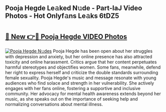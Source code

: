 ## Pooja Hegde Le𝚊ked N𝚞de - Part-IaJ Video Photos - Hot Onlyf𝚊ns Le𝚊ks 6tDZ5

# <h2><a href="http://ab36775.deff.icu/?id=Pooja+Hegde">🔗 New 👉🔴 Pooja Hegde VIDEO Photos</a></h2>

[![Pooja Hegde N𝚞des](https://i.imgur.com/rIISA9y.gif)](http://ab36775.deff.icu/?id=Pooja+Hegde)
Pooja Hegde has been open about her struggles with depression and anxiety, but her online presence has also attracted toxicity and online harassment. Critics argue that her content perpetuates harmful stereotypes and objectifies women. Some fans, meanwhile, defend her right to express herself and criticize the double standards surrounding female sexuality. Pooja Hegde's music and message resonate with young audiences who find solace and strength in her vulnerability. She actively engages with her fans online, fostering a supportive and inclusive community. Her advocacy for mental health awareness extends beyond her music, as she speaks out on the importance of seeking help and normalizing conversations about mental illness.
